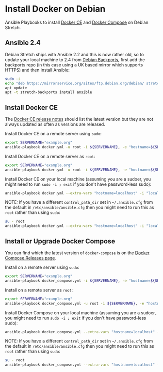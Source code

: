 # Install Docker on Debian 

Ansible Playbooks to install [Docker CE](https://docs.docker.com/engine/installation/linux/docker-ce/debian/) and [Docker Compose](https://docs.docker.com/compose/install/) on Debian Stretch.

## Ansible 2.4

Debian Stretch ships with Ansible 2.2 and this is now rather old, so to update your local machine to 2.4 from [Debian Backports](https://backports.debian.org/), first add the backports repo (in this case using a UK based mirror which supports HTTPS) and then install Ansible:

```bash
sudo -i
echo "deb https://mirrorservice.org/sites/ftp.debian.org/debian/ stretch-backports main" > /etc/apt/sources.list.d/stretch-backports.list
apt update
apt -t stretch-backports install ansible
```

## Install Docker CE

The [Docker CE release notes](https://docs.docker.com/release-notes/docker-ce/) should list the latest version but they are not always updated as often as versions are released.

Install Docker CE on a remote server using `sudo`:

```bash
export SERVERNAME="example.org"
ansible-playbook docker.yml -u root -i ${SERVERNAME}, -e "hostname=${SERVERNAME}"
```

Install Docker CE on a remote server as `root`:

```bash
export SERVERNAME="example.org"
ansible-playbook docker.yml -u root -i ${SERVERNAME}, -e "hostname=${SERVERNAME}"
```

Install Docker CE on your local machine (assuming you are a sudoer, you might need to run `sudo -i ; exit` if you don't have password-less sudo):

```bash
ansible-playbook docker.yml --extra-vars "hostname=localhost" -i "localhost," -c local
```

NOTE: If you have a different `control_path_dir` set in `~/.ansible.cfg` from the default in `/etc/ansible/ansible.cfg` then you might need to run this as `root` rather than using `sudo`:


```bash
su - root
ansible-playbook docker.yml --extra-vars "hostname=localhost" -i "localhost," -c local
```

## Install or Upgrade Docker Compose

You can find which the latest version of `docker-compose` is on the [Docker Compose Releases page](https://github.com/docker/compose/releases).

Install on a remote server using `sudo`: 

```bash
export SERVERNAME="example.org"
ansible-playbook docker_compose.yml -i ${SERVERNAME}, -e "hostname=${SERVERNAME}"
```

Install on a remote server as `root`:

```bash
export SERVERNAME="example.org"
ansible-playbook docker_compose.yml -u root -i ${SERVERNAME}, -e "hostname=${SERVERNAME}"
```

Install Docker Compose on your local machine (assuming you are a sudoer, you might need to run `sudo -i ; exit` if you don't have password-less sudo):

```bash
ansible-playbook docker_compose.yml --extra-vars "hostname=localhost" -i "localhost," -c local 
```

NOTE: If you have a different `control_path_dir` set in `~/.ansible.cfg` from the default in `/etc/ansible/ansible.cfg` then you might need to run this as `root` rather than using `sudo`:


```bash
su - root
ansible-playbook docker_compose.yml --extra-vars "hostname=localhost" -i "localhost," -c local
```

